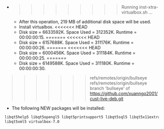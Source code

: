 * >>>>>>>>> Running inst-xtra-virtualbox.sh ...
  * After this operation, 219 MB of additional disk space will be used.
  * Install virtualbox.
<<<<<<< HEAD
  * Disk size = 6633592K. Space Used = 312352K. Runtime = 00:00:00:15.
=======
<<<<<<< HEAD
  * Disk size = 6157688K. Space Used = 311176K. Runtime = 00:00:00:26.
=======
<<<<<<< HEAD
  * Disk size = 6000456K. Space Used = 311184K. Runtime = 00:00:00:25.
=======
  * Disk size = 6149588K. Space Used = 311180K. Runtime = 00:00:00:30.
>>>>>>> refs/remotes/origin/bullseye
>>>>>>> refs/remotes/origin/bullseye
>>>>>>> branch 'bullseye' of https://github.com/xuanngo2001/cust-live-deb.git
  * The following NEW packages will be installed:
  ```bash
libqt5help5 libqt5opengl5 libqt5printsupport5 libqt5sql5 libqt5x11extras5*
libqt5xml5 virtualbox-7.0
  ```
